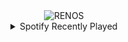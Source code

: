 <div align="center">
<picture>
    <source media="(prefers-color-scheme: dark)" srcset="https://i.ibb.co/pvq410XR/output-gif.gif">
    <source media="(prefers-color-scheme: light)" srcset="https://i.ibb.co/pvq410XR/output-gif.gif">
    <img alt="RENOS" src="https://i.ibb.co/pvq410XR/output-gif.gif">
</picture>
<details>
<summary>Spotify Recently Played</summary>
<img src="https://spotify-recently-played-readme.vercel.app/api?user=31d6d6zerc5ct6kck32na2ozsqf4&unique=1&width=400" alt="Spotify" />
</details>
</div>

<!-- Image deletion URL: https://ibb.co/WWCBHxKP/a2307968ffa07376f2a5fd09e3cbbf05 -->